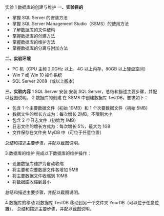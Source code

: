 实验 1 数据库的创建与维护
**一、实验目的**

- 掌握 SQL Server 的安装方法
- 掌握 SQL Server Management Studio（SSMS）的使用方法
- 了解数据库的文件结构
- 掌握数据库的创建方法
- 掌握数据库的维护方法
- 掌握数据库的分离与附加方法

**二、实验环境**

- PC 机（CPU 主频 2.0GHz 以上，4G 以上内存，80GB 以上硬盘空间）
- Win 7 或 Win 10 操作系统
- SQL Server 2008（或以上版本）

**三、实验内容**
1 SQL Server 安装
安装 SQL Server，总结和描述主要步骤，并配以截图说明。
2 数据库的创建
在 SSMS 中创建数据库 TestDB，要求如下：

- 包含 1 个主要数据文件（初始 10MB）和 1 个次要数据文件（初始 5MB）
- 数据文件的增长方式为：每次增长 2MB，不限制大小
- 包含 2 个日志文件（初始为 1MB）
- 日志文件的增长方式为：每次增长 5%，最大为 1GB
- 文件保存在文件夹 MyDB 中（可位于任意位置）

总结和描述主要步骤，并配以截图说明。

3 数据库的维护
完成以下数据库的维护操作：

- 设置数据库维护为自动收缩
- 将主要和次要数据文件各增加 5MB
- 将主要数据文件收缩到 10MB
- 将数据库收缩到最小

总结和描述主要步骤，并配以截图说明。

4 数据库的移动
将数据库 TestDB 移动到另一个文件夹 YourDB（可以位于任意位置）。
总结和描述主要步骤，并配以截图说明。
